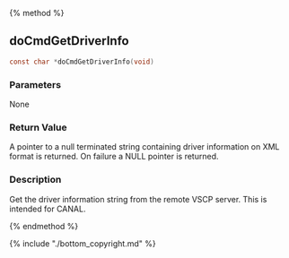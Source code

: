 
{% method %}
## doCmdGetDriverInfo

```c
const char *doCmdGetDriverInfo(void)
```

### Parameters
None

### Return Value
A pointer to a null terminated string containing driver information on XML format is returned. On failure a NULL pointer is returned. 

### Description
Get the driver information string from the remote VSCP server. This is intended for CANAL. 

{% endmethod %}

{% include "./bottom_copyright.md" %}